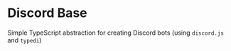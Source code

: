 # Discord Base
Simple TypeScript abstraction for creating Discord bots (using `discord.js` and `typedi`)
